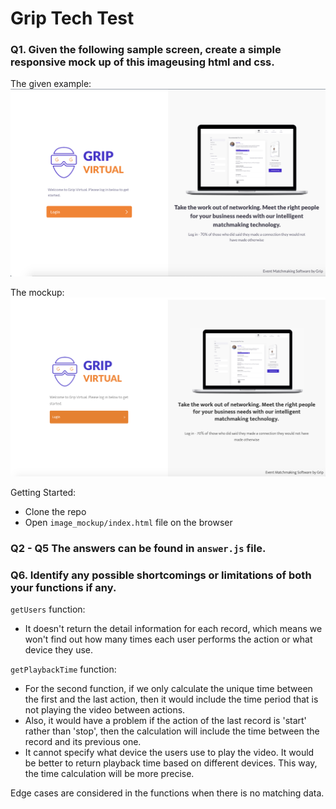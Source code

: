 # Grip Tech Test

### Q1. Given the following sample screen, create a simple responsive mock up of this imageusing html and css.

The given example:
![example](example.png)

The mockup:
![mockup](mockup.png)

Getting Started:
- Clone the repo
- Open `image_mockup/index.html` file on the browser


### Q2 - Q5 The answers can be found in `answer.js` file.

### Q6. Identify any possible shortcomings or limitations of both your functions if any.

`getUsers` function:
- It doesn't return the detail information for each record, which means we won't find out how many times each user performs the action or what device they use.

`getPlaybackTime` function:
- For the second function, if we only calculate the unique time between the first and the last action, then it would include the time period that is not playing the video between actions. 
- Also, it would have a problem if the action of the last record is 'start' rather than 'stop', then the calculation will include the time between the record and its previous one. 
- It cannot specify what device the users use to play the video. It would be better to return playback time based on different devices. This way, the time calculation will be more precise.

Edge cases are considered in the functions when there is no matching data. 

